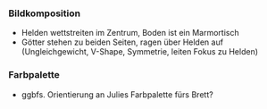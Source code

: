 
### Bildkomposition
- Helden wettstreiten im Zentrum, Boden ist ein Marmortisch
- Götter stehen zu beiden Seiten, ragen über Helden auf (Ungleichgewicht, V-Shape, Symmetrie, leiten Fokus zu Helden)

### Farbpalette
- ggbfs. Orientierung an Julies Farbpalette fürs Brett?
